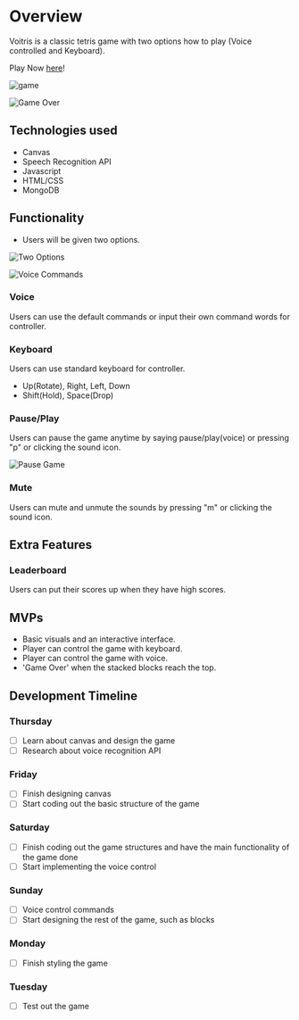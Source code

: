 # Overview

Voitris is a classic tetris game with two options how to play (Voice controlled and Keyboard).

Play Now [here](https://voistris.herokuapp.com/)!

![game](./images/main.png)

![Game Over](./images/game-over.png)

## Technologies used

* Canvas
* Speech Recognition API
* Javascript
* HTML/CSS
* MongoDB

## Functionality
* Users will be given two options.

![Two Options](./images/two-options.png)

![Voice Commands](./images/voice-commands.png)

### Voice

Users can use the default commands or input their own command words for controller.

### Keyboard

Users can use standard keyboard for controller.
* Up(Rotate), Right, Left, Down
* Shift(Hold), Space(Drop)

### Pause/Play

Users can pause the game anytime by saying pause/play(voice) or pressing "p" or clicking the sound icon.

![Pause Game](./images/pause.png)

### Mute

Users can mute and unmute the sounds by pressing "m" or clicking the sound icon.

## Extra Features

### Leaderboard

Users can put their scores up when they have high scores.

## MVPs
 * Basic visuals and an interactive interface.
 * Player can control the game with keyboard.
 * Player can control the game with voice.
 * 'Game Over' when the stacked blocks reach the top.

## Development Timeline

### Thursday
  - [ ] Learn about canvas and design the game
  - [ ] Research about voice recognition API

### Friday
  - [ ] Finish designing canvas
  - [ ] Start coding out the basic structure of the game

### Saturday
  - [ ] Finish coding out the game structures and have the main functionality of the game done
  - [ ] Start implementing the voice control

### Sunday
  - [ ] Voice control commands
  - [ ] Start designing the rest of the game, such as blocks

### Monday
  - [ ] Finish styling the game

### Tuesday
  - [ ] Test out the game